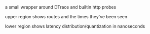 a small wrapper around DTrace and builtin http probes

upper region shows routes and the times they've been seen

lower region shows latency distribution/quantization in nanoseconds
